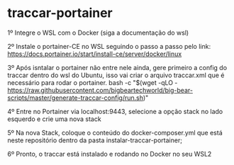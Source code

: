 # traccar-portainer

1º Integre o WSL com o Docker (siga a documentação do wsl)

2º Instale o portainer-CE no WSL seguindo o passo a passo pelo link:
https://docs.portainer.io/start/install-ce/server/docker/linux

3º Após isntalar o portainer não entre nele ainda, gere primeiro a config do traccar dentro do wsl do Ubuntu, isso vai criar o arquivo traccar.xml que é necessário para rodar o portainer.
bash -c "$(wget -qLO - https://raw.githubusercontent.com/bigbeartechworld/big-bear-scripts/master/generate-traccar-config/run.sh)"

4º Entre no Portainer via localhost:9443, selecione a opção stack no lado esquerdo e crie uma nova stack

5º Na nova Stack, coloque o conteúdo do docker-composer.yml que está neste repositório dentro da pasta instalar-traccar-portainer;

6º Pronto, o traccar está instalado e rodando no Docker no seu WSL2
